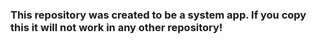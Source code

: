 ### This repository was created to be a system app. If you copy this it will not work in any other repository!
